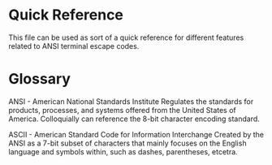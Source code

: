 # Quick Reference
This file can be used as sort of a quick reference for different features related to ANSI terminal escape codes.

# Glossary

ANSI - American National Standards Institute
    Regulates the standards for products, processes, and systems offered from the United States of America. Colloquially can reference the 8-bit character encoding standard.

ASCII - American Standard Code for Information Interchange
    Created by the ANSI as a 7-bit subset of characters that mainly focuses on the English language and symbols within, such as dashes, parentheses, etcetra.


